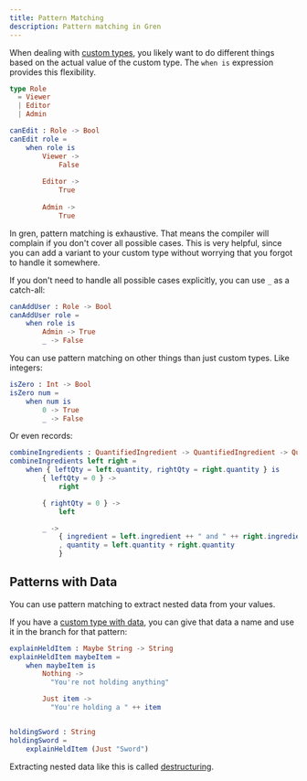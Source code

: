 ```yaml
---
title: Pattern Matching
description: Pattern matching in Gren
---
```


When dealing with [custom types](/book/syntax/custom_types/), you likely want to do different things based on the actual value of the custom type. The `when is` expression provides this flexibility.

```elm
type Role
  = Viewer
  | Editor
  | Admin

canEdit : Role -> Bool
canEdit role =
    when role is
        Viewer ->
            False
        
        Editor ->
            True
        
        Admin ->
            True
```

In gren, pattern matching is exhaustive.
That means the compiler will complain if you don't cover all possible cases.
This is very helpful, since you can add a variant to your custom type without worrying that you forgot to handle it somewhere.

If you don't need to handle all possible cases explicitly, you can use `_` as a catch-all:

```elm
canAddUser : Role -> Bool
canAddUser role =
    when role is
        Admin -> True
        _ -> False
```

You can use pattern matching on other things than just custom types. Like integers:

```elm
isZero : Int -> Bool
isZero num =
    when num is
        0 -> True
        _ -> False
```

Or even records:

```elm
combineIngredients : QuantifiedIngredient -> QuantifiedIngredient -> QuantifiedIngredient
combineIngredients left right =
    when { leftQty = left.quantity, rightQty = right.quantity } is
        { leftQty = 0 } ->
            right

        { rightQty = 0 } ->
            left

        _ ->
            { ingredient = left.ingredient ++ " and " ++ right.ingredient
            , quantity = left.quantity + right.quantity
            }
```

## Patterns with Data

You can use pattern matching to extract nested data from your values.

If you have a [custom type with data](/book/syntax/custom_types/#types-with-data), you can give that data a name and use it in the branch for that pattern:

```elm
explainHeldItem : Maybe String -> String
explainHeldItem maybeItem =
    when maybeItem is
        Nothing ->
          "You're not holding anything"

        Just item ->
          "You're holding a " ++ item


holdingSword : String
holdingSword =
    explainHeldItem (Just "Sword")
```

Extracting nested data like this is called [destructuring](/book/syntax/destructuring).
